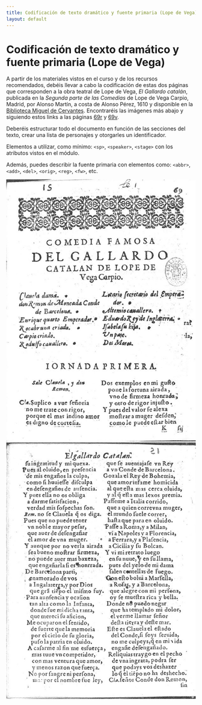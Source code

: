```yaml
---
title: Codificación de texto dramático y fuente primaria (Lope de Vega)
layout: default
---
```


# Codificación de texto dramático y fuente primaria (Lope de Vega)

A partir de los materiales vistos en el curso y de los recursos recomendados, debéis llevar a cabo la codificación de estas dos páginas que corresponden a la obra teatral de Lope de Vega, *El Gallardo catalán*, publicada en la *Segunda parte de las Comedias* de Lope de Vega Carpio, Madrid, por Alonso Martín, a costa de Alonso Pérez, 1610 y disponible en la [Biblioteca Miguel de Cervantes](http://www.cervantesvirtual.com/obra-visor/el-gallardo-catalan--1/html/). Encontraréis las imágenes más abajo y siguiendo estos links a las páginas [69r](http://www.cervantesvirtual.com/obra-visor/el-gallardo-catalan--1/html/ff88cee8-82b1-11df-acc7-002185ce6064_2.html) y [69v](http://www.cervantesvirtual.com/obra-visor/el-gallardo-catalan--1/html/ff88cee8-82b1-11df-acc7-002185ce6064_3.html). 

Deberéis estructurar todo el documento en función de las secciones del texto, crear una lista de personajes y otorgarles un identificador.

Elementos a utilizar, como mínimo: `<sp>`, `<speaker>`, `<stage>` con los atributos vistos en el módulo. 

Además, puedes describir la fuente primaria con elementos como: `<abbr>`, `<add>`, `<del>`, `<orig>`, `<reg>`, `<fw>`, etc.


![Ed. 1610, fol. 69r](img/8.Lope_fol.69r.jpg)
![Ed. 1610, fol. 69v](img/8.Lope_fol.69v.jpg)
